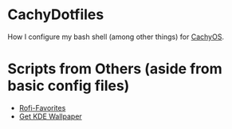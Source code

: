 # CachyDotfiles

How I configure my bash shell (among other things) for [CachyOS](./prep.md).

# Scripts from Others (aside from basic config files)

- [Rofi-Favorites](https://github.com/luiscrjunior/rofi-favorites)
- [Get KDE Wallpaper](https://gist.github.com/guss77/5d4f85e0160121952432e3e611da9576)